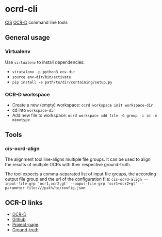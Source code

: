 # ocrd-cli

[CIS](http://www.cis.lmu.de) [OCR-D](http://ocr-d.de) command line tools

## General usage

### Virtualenv

Use `virtualenv` to install dependencies:
* `virutalenv -p python3 env-dir`
* `source env-dir/bin/activate`
* `pip install -e path/to/dir/containing/setup.py`

### OCR-D workspace

* Create a new (empty) workspace: `ocrd workspace init workspace-dir`
* cd into `workspace-dir`
* Add new file to workspace: `ocrd workspace add file -G group -i id
  -m mimetype`

## Tools

### cis-ocrd-align

The alignment tool line-aligns multiple file groups. It can be used to
align the results of multiple OCRs with their respective ground-truth.

The tool expects a comma-separated list of input file groups, the
according output file group and the url of the configuration file:
`cis-ocrd-align --input-file-grp 'ocr1,ocr2,gt' --ouput-file-grp
'ocr1+ocr2+gt' --parameter file:///path/to/config.json`

## OCR-D links

- [OCR-D](https://ocr-d.github.io)
- [Github](https://github.com/OCR-D)
- [Project-page](http://www.ocr-d.de/)
- [Ground-truth](http://www.ocr-d.de/sites/all/GTDaten/IndexGT.html)
